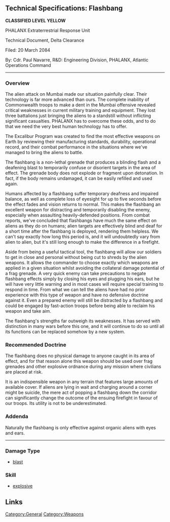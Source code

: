 ## Technical Specifications: Flashbang

**CLASSIFIED LEVEL YELLOW**

PHALANX Extraterrestrial Response Unit

Technical Document, Delta Clearance

Filed: 20 March 2084

By: Cdr. Paul Navarre, R&D: Engineering Division, PHALANX, Atlantic
Operations Command

------------------------------------------------------------------------

### Overview

The alien attack on Mumbai made our situation painfully clear. Their
technology is far more advanced than ours. The complete inability of
Commonwealth troops to make a dent in the Mumbai offensive revealed
critical weaknesses in current military training and equipment. They
lost three battalions just bringing the aliens to a standstill without
inflicting significant casualties. PHALANX has to overcome these odds,
and to do that we need the very best human technology has to offer.

The Excalibur Program was created to find the most effective weapons on
Earth by reviewing their manufacturing standards, durability,
operational record, and their combat performance in the situations where
we've managed to bring the aliens to battle.

The flashbang is a non-lethal grenade that produces a blinding flash and
a deafening blast to temporarily confuse or disorient targets in the
area of effect. The grenade body does not explode or fragment upon
detonation. In fact, if the body remains undamaged, it can be easily
refilled and used again.

Humans affected by a flashbang suffer temporary deafness and impaired
balance, as well as complete loss of eyesight for up to five seconds
before the effect fades and vision returns to normal. This makes the
flashbang an excellent weapon for distracting and temporarily disabling
the enemy, especially when assaulting heavily-defended positions. From
combat reports, we've concluded that flashbangs have much the same
effect on aliens as they do on humans; alien targets are effectively
blind and deaf for a short time after the flashbang is deployed,
rendering them helpless. We can't say exactly how long this period is,
and it will undoubtedly vary from alien to alien, but it's still long
enough to make the difference in a firefight.

Aside from being a useful tactical tool, the flashbang will allow our
soldiers to get in close and personal without being cut to shreds by the
alien weapons. It allows the commander to choose exactly which weapons
are applied in a given situation whilst avoiding the collateral damage
potential of a frag grenade. A very quick enemy can take precautions to
negate flashbang effects simply by closing his eyes and plugging his
ears, but he will have very little warning and in most cases will
require special training to respond in time. From what we can tell the
aliens have had no prior experience with this type of weapon and have no
defensive doctrine against it. Even a prepared enemy will still be
distracted by a flashbang and could be engaged by fast-action troops
before being able to reclaim his weapon and take aim.

The flashbang's strengths far outweigh its weaknesses. It has served
with distinction in many wars before this one, and it will continue to
do so until all its functions can be replaced somehow by a new system.

### Recommended Doctrine

The flashbang does no physical damage to anyone caught in its area of
effect, and for that reason alone this weapon should be used over frag
grenades and other explosive ordnance during any mission where civilians
are placed at risk.

It is an indispensible weapon in any terrain that features large amounts
of available cover. If aliens are lying in wait and charging around a
corner might be suicide, the mere act of popping a flashbang down the
corridor can significantly change the outcome of the ensuing firefight
in favour of our troops. Its utility is not to be underestimated.

### Addenda

Naturally the flashbang is only effective against organic aliens with
eyes and ears.

------------------------------------------------------------------------

### Damage Type

- [blast](Damage/blast "wikilink")

### Skill

- [explosive](Skills/explosive "wikilink")

## Links

[Category:General](Category:General "wikilink")
[Category:Weapons](Category:Weapons "wikilink")